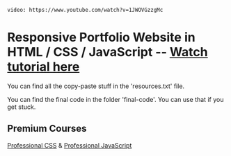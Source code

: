 <!-- ![](project-screenshot.png) -->
`video: https://www.youtube.com/watch?v=1JWOVGzzgMc`

# Responsive Portfolio Website in HTML / CSS / JavaScript -- [Watch tutorial here](https://youtu.be/LX66mf1Xzt8)

You can find all the copy-paste stuff in the 'resources.txt' file.

You can find the final code in the folder 'final-code'. You can use that if you get stuck.

## Premium Courses
[Professional CSS](https://bytegrad.com/courses/professional-css) &
[Professional JavaScript](https://bytegrad.com/courses/professional-javascript)